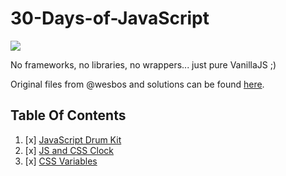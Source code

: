 # 30-Days-of-JavaScript

![](https://javascript30.com/images/JS3-social-share.png)

No frameworks, no libraries, no wrappers... just pure VanillaJS ;)

Original files from @wesbos and solutions can be found [here](https://github.com/wesbos/JavaScript30).

## Table Of Contents

1. [x] [JavaScript Drum Kit](./01_JS_Drum_Kit)
2. [x] [JS and CSS Clock](./02%20-%20JS%20and%20CSS%20Clock)
3. [x] [CSS Variables](./03%20-%20CSS%20Variables)